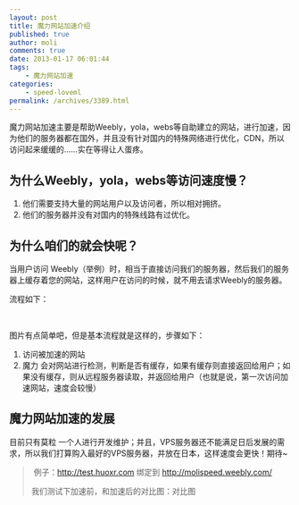 ```yaml
---
layout: post
title: 魔力网站加速介绍
published: true
author: moli
comments: true
date: 2013-01-17 06:01:44
tags:
    - 魔力网站加速
categories:
    - speed-loveml
permalink: /archives/3389.html
---
```

魔力网站加速主要是帮助Weebly，yola，webs等自助建立的网站，进行加速，因为他们的服务器都在国外，并且没有针对国内的特殊网络进行优化，CDN，所以访问起来缓缓的……实在等得让人蛋疼。

## 为什么Weebly，yola，webs等访问速度慢？

  1. 他们需要支持大量的网站用户以及访问者，所以相对拥挤。
  2. 他们的服务器并没有对国内的特殊线路有过优化。

## 为什么咱们的就会快呢？

当用户访问 Weebly（举例）时，相当于直接访问我们的服务器，然后我们的服务器上缓存着您的网站，这样用户在访问的时候，就不用去请求Weebly的服务器。

流程如下：

[][1]

&nbsp;

图片有点简单吧，但是基本流程就是这样的，步骤如下：

  1. 访问被加速的网站
  2. 魔力 会对网站进行检测，判断是否有缓存，如果有缓存则直接返回给用户；如果没有缓存，则从远程服务器读取，并返回给用户（也就是说，第一次访问加速网站，速度会较慢）

## 魔力网站加速的发展

目前只有莫粒 一个人进行开发维护；并且，VPS服务器还不能满足日后发展的需求，所以我们打算购入最好的VPS服务器，并放在日本，这样速度会更快！期待~

>  例子：http://test.huoxr.com 绑定到 http://molispeed.weebly.com/
> 
> 我们测试下加速前，和加速后的对比图：对比图

 [1]: http://img.huoxr.com/huoxr/2013/01/speed-loveml.png